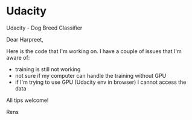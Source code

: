 # Udacity
Udacity - Dog Breed Classifier

Dear Harpreet,

Here is the code that I'm working on. I have a couple of issues that I'm aware of:
- training is still not working
- not sure if my computer can handle the training without GPU
- if I'm trying to use GPU (Udacity env in browser) I cannot access the data

All tips welcome!

Rens
